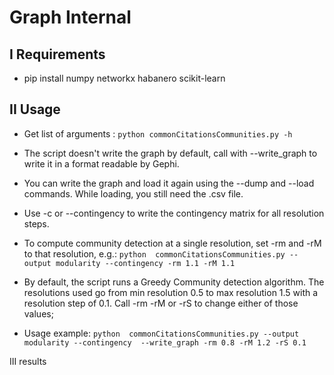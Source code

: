 Graph Internal
==============

I Requirements
--------------

* pip install numpy networkx habanero scikit-learn

II Usage
--------

* Get list of arguments :
    ```python commonCitationsCommunities.py -h```

* The script doesn't write the graph by default, call with --write_graph to write it in a format readable by Gephi.

* You can write the graph and load it again using the --dump and --load commands. While loading, you still need the .csv file.

* Use -c or --contingency to write the contingency matrix for all resolution steps.

* To compute community detection at a single resolution, set -rm and -rM to that resolution, e.g.: 
    ```python  commonCitationsCommunities.py --output modularity --contingency -rm 1.1 -rM 1.1```

* By default, the script runs a Greedy Community detection algorithm. The resolutions used go from min resolution 0.5 to max resolution 1.5 with a resolution step of 0.1. Call -rm -rM or -rS to change either of those values;

* Usage example:
    ```python  commonCitationsCommunities.py --output modularity --contingency  --write_graph -rm 0.8 -rM 1.2 -rS 0.1```

III results
